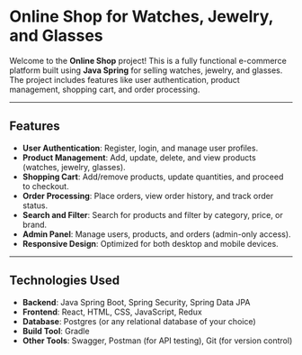 # Online Shop for Watches, Jewelry, and Glasses

Welcome to the **Online Shop** project! This is a fully functional e-commerce platform built using **Java Spring** for selling watches, jewelry, and glasses. The project includes features like user authentication, product management, shopping cart, and order processing.


---

## Features

- **User Authentication**: Register, login, and manage user profiles.
- **Product Management**: Add, update, delete, and view products (watches, jewelry, glasses).
- **Shopping Cart**: Add/remove products, update quantities, and proceed to checkout.
- **Order Processing**: Place orders, view order history, and track order status.
- **Search and Filter**: Search for products and filter by category, price, or brand.
- **Admin Panel**: Manage users, products, and orders (admin-only access).
- **Responsive Design**: Optimized for both desktop and mobile devices.

---

## Technologies Used

- **Backend**: Java Spring Boot, Spring Security, Spring Data JPA
- **Frontend**: React, HTML, CSS, JavaScript, Redux
- **Database**: Postgres (or any relational database of your choice)
- **Build Tool**: Gradle
- **Other Tools**: Swagger, Postman (for API testing), Git (for version control)

